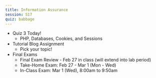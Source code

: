 ```yaml
---
title: Information Assurance
session: S17
quiz: babbage
---
```

* Quiz 3 Today!
    * PHP, Databases, Cookies, and Sessions
* Tutorial Blog Assignment
    * Pick your topic!
* Final Exams
    * Final Exam Review - Feb 27 in class (will extend into lab period)
    * Take-Home Exam: Feb 27 - Mar 1 (Mon - Wed)
    * In-Class Exam: Mar 1 (Wed), 8:00am to 9:50am
